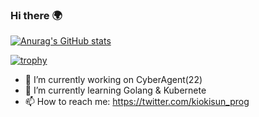 ### Hi there 🌍

[![Anurag's GitHub stats](https://github-readme-stats.vercel.app/api?username=kajirita2002)](https://github.com/kajirita2002/github-readme-stats)

[![trophy](https://github-profile-trophy.vercel.app/?username=kajirita2002)](https://github.com/kajirita2002/github-profile-trophy)

- 🔭 I’m currently working on CyberAgent(22)
- 🌱 I’m currently learning Golang & Kubernete
- 📫 How to reach me: https://twitter.com/kiokisun_prog
